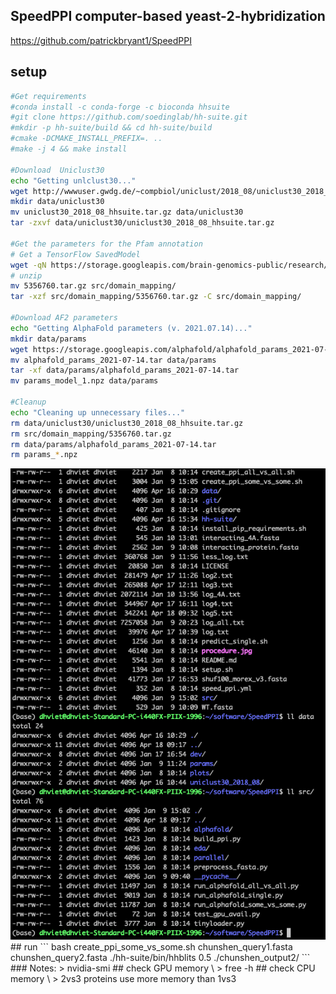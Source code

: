 ## SpeedPPI computer-based yeast-2-hybridization
https://github.com/patrickbryant1/SpeedPPI

## setup
```bash
#Get requirements
#conda install -c conda-forge -c bioconda hhsuite
#git clone https://github.com/soedinglab/hh-suite.git
#mkdir -p hh-suite/build && cd hh-suite/build
#cmake -DCMAKE_INSTALL_PREFIX=. ..
#make -j 4 && make install

#Download  Uniclust30
echo "Getting unlclust30..."
wget http://wwwuser.gwdg.de/~compbiol/uniclust/2018_08/uniclust30_2018_08_hhsuite.tar.gz --no-check-certificate
mkdir data/uniclust30
mv uniclust30_2018_08_hhsuite.tar.gz data/uniclust30
tar -zxvf data/uniclust30/uniclust30_2018_08_hhsuite.tar.gz

#Get the parameters for the Pfam annotation
# Get a TensorFlow SavedModel
wget -qN https://storage.googleapis.com/brain-genomics-public/research/proteins/pfam/models/single_domain_per_sequence_zipped_models/seed_random_32.0/5356760.tar.gz
# unzip
mv 5356760.tar.gz src/domain_mapping/
tar -xzf src/domain_mapping/5356760.tar.gz -C src/domain_mapping/

#Download AF2 parameters
echo "Getting AlphaFold parameters (v. 2021.07.14)..."
mkdir data/params
wget https://storage.googleapis.com/alphafold/alphafold_params_2021-07-14.tar
mv alphafold_params_2021-07-14.tar data/params
tar -xf data/params/alphafold_params_2021-07-14.tar
mv params_model_1.npz data/params

#Cleanup
echo "Cleaning up unnecessary files..."
rm data/uniclust30/uniclust30_2018_08_hhsuite.tar.gz
rm src/domain_mapping/5356760.tar.gz
rm data/params/alphafold_params_2021-07-14.tar
rm params_*.npz
```
<img src="./folder_structure.png" alt="folder_structure" width="600">
## run
```
bash create_ppi_some_vs_some.sh  chunshen_query1.fasta chunshen_query2.fasta  ./hh-suite/bin/hhblits  0.5 ./chunshen_output2/
```
### Notes:
> nvidia-smi  ## check GPU memory \
> free -h ## check CPU memory \
> 2vs3 proteins use more memory than 1vs3
